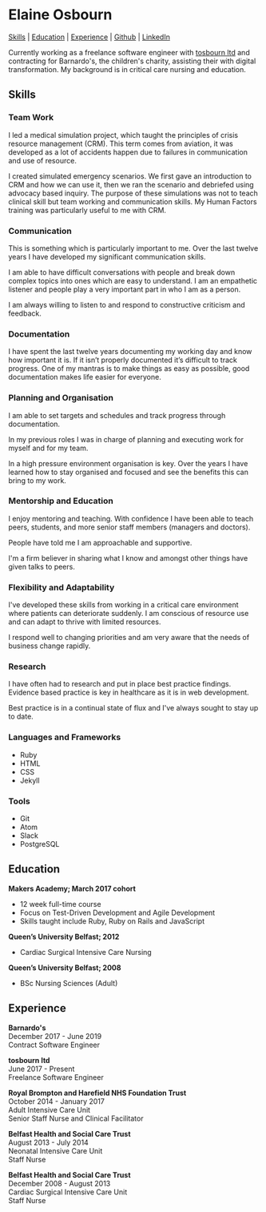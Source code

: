 # Elaine Osbourn

[Skills](#skills) | [Education](#education) | [Experience](#experience) | [Github](https://github.com/kittysquee) | [LinkedIn](https://www.linkedin.com/in/elaine-osbourn-37a20636/)

Currently working as a freelance software engineer with [tosbourn ltd](https://tosbourn.com) and contracting for Barnardo's, the children's charity, assisting their with digital transformation. My background is in critical care nursing and education.

## Skills

### Team Work

I led a medical simulation project, which taught the principles of crisis resource management (CRM). This term comes from aviation, it was developed as a lot of accidents happen due to failures in communication and use of resource.

I created simulated emergency scenarios. We first gave an introduction to CRM and how we can use it, then we ran the scenario and debriefed using advocacy based inquiry. The purpose of these simulations was not to teach clinical skill but team working and communication skills. My Human Factors training was particularly useful to me with CRM.

### Communication

This is something which is particularly important to me. Over the last twelve years I have developed my significant communication skills.

I am able to have difficult conversations with people and break down complex topics into ones which are easy to understand. I am an empathetic listener and people play a very important part in who I am as a person.

I am always willing to listen to and respond to constructive criticism and feedback.

### Documentation

I have spent the last twelve years documenting my working day and know how important it is. If it isn’t properly documented it’s difficult to track progress. One of my mantras is to make things as easy as possible, good documentation makes life easier for everyone.

### Planning and Organisation

I am able to set targets and schedules and track progress through documentation.

In my previous roles I was in charge of planning and executing work for myself and for my team.

In a high pressure environment organisation is key. Over the years I have learned how to stay organised and focused and see the benefits this can bring to my work.

### Mentorship and Education

I enjoy mentoring and teaching. With confidence I have been able to teach peers, students, and more senior staff members (managers and doctors).

People have told me I am approachable and supportive.

I'm a firm believer in sharing what I know and amongst other things have given talks to peers.

### Flexibility and Adaptability

I've developed these skills from working in a critical care environment where patients can deteriorate suddenly. I am conscious of resource use and can adapt to thrive with limited resources.

I respond well to changing priorities and am very aware that the needs of business change rapidly.

### Research

I have often had to research and put in place best practice findings. Evidence based practice is key in healthcare as it is in web development.

Best practice is in a continual state of flux and I've always sought to stay up to date.

### Languages and Frameworks

* Ruby
* HTML
* CSS
* Jekyll

### Tools

* Git
* Atom
* Slack
* PostgreSQL

## Education

**Makers Academy; March 2017 cohort**

* 12 week full-time course
* Focus on Test-Driven Development and Agile Development
* Skills taught include Ruby, Ruby on Rails and JavaScript

**Queen’s University Belfast; 2012**

* Cardiac Surgical Intensive Care Nursing

**Queen’s University Belfast; 2008**

* BSc Nursing Sciences (Adult)

## Experience

**Barnardo's**  
December 2017 - June 2019  
Contract Software Engineer

**tosbourn ltd**  
June 2017 - Present  
Freelance Software Engineer

**Royal Brompton and Harefield NHS Foundation Trust**  
October 2014 - January 2017  
Adult Intensive Care Unit  
Senior Staff Nurse and Clinical Facilitator

**Belfast Health and Social Care Trust**  
August 2013 - July 2014  
Neonatal Intensive Care Unit  
Staff Nurse

**Belfast Health and Social Care Trust**  
December 2008 - August 2013  
Cardiac Surgical Intensive Care Unit  
Staff Nurse

